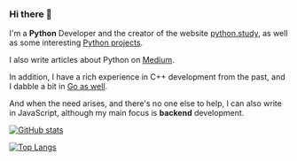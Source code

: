 ### Hi there 👋 
I'm a **Python** Developer and the creator of the website [python.study](https://python.study), as well as some interesting [Python projects](https://github.com/amerkurev/scrapper).

I also write articles about Python on [Medium](https://medium.com/@apps.merkurev).

In addition, I have a rich experience in C++ development from the past, and I dabble a bit in [Go as well](https://github.com/amerkurev/doku).

And when the need arises, and there's no one else to help, I can also write in JavaScript, although my main focus is **backend** development.

[![GitHub stats](https://github-readme-stats.vercel.app/api?username=amerkurev&custom_title=GitHub%20Stats)](https://github.com/amerkurev) 

[![Top Langs](https://github-readme-stats.vercel.app/api/top-langs/?username=amerkurev&layout=compact)](https://github.com/amerkurev)
